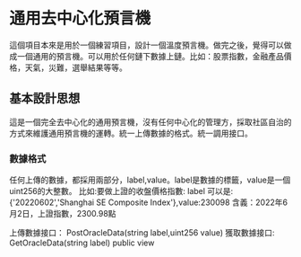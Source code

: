 # 通用去中心化預言機
這個項目本來是用於一個練習項目，設計一個溫度預言機。做完之後，覺得可以做成一個通用的預言機。可以用於任何鏈下數據上鏈。比如：股票指數，金融產品價格，天氣，災難，選舉結果等等。
## 基本設計思想
這是一個完全去中心化的通用預言機，沒有任何中心化的管理方，採取社區自治的方式來維護通用預言機的運轉。統一上傳數據的格式。統一調用接口。

### 數據格式
任何上傳的數據，都採用兩部分，label,value。label是數據的標籤，value是一個uint256的大整數。
比如:要做上證的收盤價格指數: label 可以是:{'20220602','Shanghai SE Composite Index'},value:230098
含義：2022年6月2日，上證指數，2300.98點

上傳數據接口： PostOracleData(string label,uint256 value)
獲取數據接口:  GetOracleData(string label) public view 